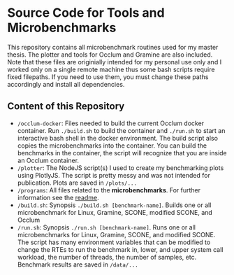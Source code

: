 # Source Code for Tools and Microbenchmarks

This repository contains all microbenchmark routines used for my master thesis. The plotter and tools for Occlum and Gramine are also included. Note that these files are originially intended for my personal use only and I worked only on a single remote machine thus some bash scripts require fixed filepaths. If you need to use them, you must change these paths accordingly and install all dependencies.

## Content of this Repository

- `/occlum-docker`: Files needed to build the current Occlum docker container. Run `./build.sh` to build the container and `./run.sh` to start an interactive bash shell in the docker environment. The build script also copies the microbenchmarks into the container. You can build the benchmarks in the container, the script will recognize that you are inside an Occlum container.
- `/plotter`: The NodeJS script(s) I used to create my benchmarking plots using PlotlyJS. The script is pretty messy and was not intended for publication. Plots are saved in `/plots/...`
- `/programs`: All files related to the **microbenchmarks**. For further information see the [readme](/programs/README.md).
- `/build.sh`: Synopsis `./build.sh [benchmark-name]`. Builds one or all microbenchmark for Linux, Gramine, SCONE, modified SCONE, and Occlum
- `/run.sh`: Synopsis `./run.sh [benchmark-name]`. Runs one or all microbenchmarks for Linux, Gramine, SCONE, and modified SCONE. The script has many environment variables that can be modified to change the RTEs to run the benchmark in, lower, and upper system call workload, the number of threads, the number of samples, etc. Benchmark results are saved in `/data/...`
